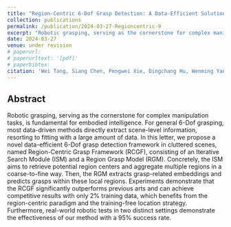 ```yaml
---
title: "Region-Centric 6-Dof Grasp Detection: A Data-Efficient Solution for Cluttered Scenes"
collection: publications
permalink: /publication/2024-03-27-Regioncentric-9
excerpt: "Robotic grasping, serving as the cornerstone for complex manipulation tasks, is fundamental for embodied intelligence. For general 6-Dof grasping, most data-driven methods directly extract scene-level information, resorting to fitting with a large amount of data. ..."
date: 2024-03-27
venue: under revision
# paperurl: 
# paperurltext: '[pdf]'
# paperbibtex: 
citation: 'Wei Tang, Siang Chen, Pengwei Xie, Dingchang Hu, Wenming Yang, Guijin Wang. (2024). Region-Centric 6-Dof Grasp Detection: A Data-Efficient Solution for Cluttered Scenes.'
---
```

## Abstract

Robotic grasping, serving as the cornerstone for complex manipulation tasks, is fundamental for embodied intelligence. For general 6-Dof grasping, most data-driven methods directly extract scene-level information, resorting to fitting with a large amount of data. In this letter, we propose a novel data-efficient 6-Dof grasp detection framework in cluttered scenes, named Region-Centric Grasp Framework (RCGF), consisting of an Iterative Search Module (ISM) and a Region Grasp Model (RGM). Concretely, the ISM aims to retrieve potential region centers and aggregate multiple regions in a coarse-to-fine way. Then, the RGM extracts grasp-related embeddings and predicts grasps within these local regions. Experiments demonstrate that the RCGF significantly outperforms previous arts and can achieve competitive results with only 2% training data, which benefits from the region-centric paradigm and the training-free location strategy. Furthermore, real-world robotic tests in two distinct settings demonstrate the effectiveness of our method with a 95% success rate.